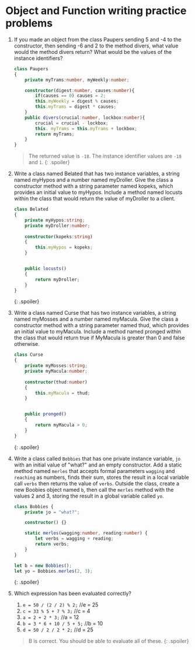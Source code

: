 # Object and Function writing practice problems

1.  If you made an object from the class Paupers sending 5 and -4 to the constructor, then sending -6 and 2 to the method divers, what value would the method divers return? What would be the values of the instance identifiers?

    ```ts
    class Paupers
    {
        private myTrams:number, myWeekly:number;

        constructor(digest:number, causes:number){
            if(causes == 0) causes = 2;
            this.myWeekly = digest % causes;
            this.myTrams = digest * causes;
        }
        public divers(crucial:number, lockbox:number){
            crucial = crucial - lockbox;
            this. myTrams = this.myTrams + lockbox;
            return myTrams;
        }
    }
    ```

    > The returned value is `-18`. The instance identifier values are `-18` and `1`.
    {: .spoiler}

2.  Write a class named Belated that has two instance variables, a string named myHypos and a number named myDroller. Give the class a constructor method with a string parameter named kopeks, which provides an initial value to myHypos. Include a method named locusts within the class that would return the value of myDroller to a client.
    
    ```ts
    class Belated
    {
        private myHypos:string;  
        private myDroller:number;
        
        constructor(kopeks:string)
        {
            this.myHypos = kopeks;
        }


        public locusts()
        {
            return myDroller;
        }
    }
    ```
    {: .spoiler}

3. Write a class named Curse that has two instance variables, a string named myMosses and a number named myMacula. Give the class a constructor method with a string parameter named thud, which provides an initial value to myMacula. Include a method named pronged within the class that would return true if MyMacula is greater than 0 and false otherwise.
    
    ```ts
    class Curse
    {
        private myMosses:string;  
        private myMacula:number;
        
        constructor(thud:number)
        {
            this.myMacula = thud;
        }


        public pronged()
        {
            return myMacula > 0;
        }
    }
    ```
    {: .spoiler}

4. Write a class called `Bobbies` that has one private instance variable, `jo` with an initial value of "what?" and an empty constructor. Add a static method named `merles` that accepts formal parameters `wagging` and `reaching` as numbers, finds their sum, stores the result in a local variable call `verbs` then returns the value of `verbs`.  Outside the class, create a new Boobies object named `b`, then call the `merles` method with the values 2 and 3, storing the result in a global variable called `yo`.
   
   ```ts
   class Bobbies {
       private jo = "what?";

       constructor() {}

       static merles(wagging:number, reading:number) {
           let verbs = wagging + reading;
           return verbs;
       }
   }

   let b = new Bobbies();
   let yo = Bobbies.merles(2, 3);
   ```
   {: .spoiler}

5.  Which expression has been evaluated correctly?

    1. `e = 50 / (2 / 2) % 2;` //e = 25
    2. `c = 33 % 5 + 7 % 3;` //c = 4
    3. `a = 2 + 2 * 3;` //a = 12
    4. `b = 3 * 6 + 10 / 5 + 5;` //b = 10
    5. `d = 50 / 2 / 2 * 2;` //d = 25
   
    > B is correct. You should be able to evaluate all of these.
    {: .spoiler}